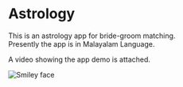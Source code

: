# Astrology
This is an astrology app for bride-groom matching. <br>
Presently the app is in Malayalam Language.


A video showing the app demo is attached.


<img src="https://lh5.googleusercontent.com/NwpEieaUtEZkWkoMWcqOWp3RiiH2UTNEdZNdgNb1X2kIvQWRupJvCPvu9ci6xHE-8QX1OQPneu5qW3s=w1366-h662" alt="Smiley face" >
